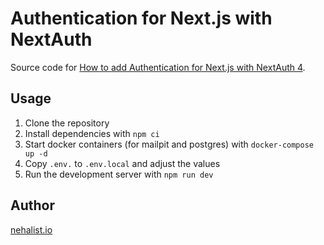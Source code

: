 # Authentication for Next.js with NextAuth

Source code for [How to add Authentication for Next.js with NextAuth 4](https://nehalist.io/authentication-for-nextjs-with-nextauth-part-1).

## Usage

1. Clone the repository
2. Install dependencies with `npm ci`
3. Start docker containers (for mailpit and postgres) with `docker-compose up -d`
4. Copy `.env.` to `.env.local` and adjust the values
5. Run the development server with `npm run dev`

## Author

[nehalist.io](https://nehalist.io)
